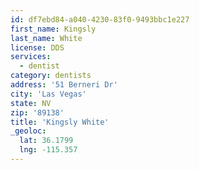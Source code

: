 ```yaml
---
id: df7ebd84-a040-4230-83f0-9493bbc1e227
first_name: Kingsly
last_name: White
license: DDS
services:
  - dentist
category: dentists
address: '51 Berneri Dr'
city: 'Las Vegas'
state: NV
zip: '89138'
title: 'Kingsly White'
_geoloc:
  lat: 36.1799
  lng: -115.357
---
```

